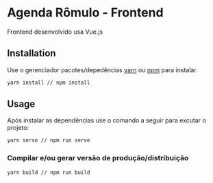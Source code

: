 # Agenda Rômulo - Frontend

Frontend desenvolvido usa Vue.js

## Installation

Use o gerenciador pacotes/depedências [yarn](https://yarnpkg.com/) ou [npm](https://www.npmjs.com/) para instalar.

```bash
yarn install // npm install
```

## Usage

Após instalar as dependências use o comando a seguir para excutar o projeto:

```bash
yarn serve // npm run serve
```

### Compilar e/ou gerar versão de produção/distribuição

```
yarn build // npm run build
```
